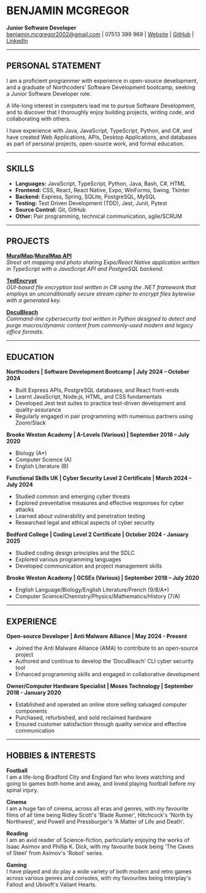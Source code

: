 # BENJAMIN MCGREGOR  
**Junior Software Developer**  
[benjamin.mcgregor2002@gmail.com](mailto:benjamin.mcgregor2002@gmail.com) | 07513 399 969 | [Website](https://patterbear.github.io/my-portfolio) | [GitHub](https://github.com/Patterbear) | [LinkedIn](https://linkedin.com/in/benjamin-mcgregor-782553224/)

---

## PERSONAL STATEMENT
I am a proficient programmer with experience in open-source development, and a graduate of Northcoders’ Software Development bootcamp, seeking a Junior Software Developer role.

A life-long interest in computers lead me to pursue Software Development, and to discover that I thoroughly enjoy building projects, writing code, and collaborating with others.

I have experience with Java, JavaScript, TypeScript, Python, and C#, and have created Web Applications, APIs, Desktop Applications, and databases as part of personal projects, open-source work, and formal education. 

---

## SKILLS
- **Languages:** JavaScript, TypeScript, Python, Java, Bash, C#, HTML
- **Frontend:** CSS, React, React Native, Expo, WinForms, Swing, Tkinter
- **Backend:** Express, Spring, SQLite, PostgreSQL, MySQL 
- **Testing:** Test Driven Development (TDD), Jest, Junit, Pytest
- **Source Control:** Git, GitHub
- **Other:** Pair programming, technical communication, agile/SCRUM

---

## PROJECTS
[**MuralMap**](https://github.com/Team-MuralMap/MuralMap)/[**MuralMap API**](https://github.com/Team-MuralMap/MuralMap-api)  
*Street art mapping and photo sharing Expo/React Native application written in TypeScript with a JavaScript API and PostgreSQL backend.*

[**TedEncrypt**](https://github.com/Patterbear/TedEncrypt)  
*GUI-based file encryption tool written in C# using the .NET framework that employs an unconditionally secure stream cipher to encrypt files bytewise with a generated key.*

[**DocuBleach**](https://github.com/Anti-Malware-Alliance/docubleach)  
*Command-line cybersecurity tool written in Python designed to detect and purge macros/dynamic content from commonly-used modern and legacy office formats.*

---

## EDUCATION

**Northcoders | Software Development Bootcamp | July 2024 – October 2024**
- Built Express APIs, PostgreSQL databases, and React front-ends
- Learnt JavaScript, Node.js, HTML, and CSS fundamentals
- Developed Jest test suites to practice test-driven development and quality-assurance
- Regularly engaged in pair programming with numerous partners using Zoom/Slack

**Brooke Weston Academy | A-Levels (Various) | September 2018 – July 2020**
- Biology (A*)  
- Computer Science (A)  
- English Literature (B)

**Functional Skills UK | Cyber Security Level 2 Certificate | March 2024 – July 2024**
- Studied common and emerging cyber threats
- Explored preventative measures and effective responses for cyber attacks
- Learned about vulnerability and penetration testing
- Researched legal and ethical aspects of cyber security

**Bedford College | Coding Level 2 Certificate | October 2024 - January 2025**
- Studied coding design principles and the SDLC
- Explored various programming languages
- Developed communication and project management skills

**Brooke Weston Academy | GCSEs (Various) | September 2018 – July 2020**
- English Language/Biology/English Literature/French (9/8/A*)  
- Computer Science/Chemistry/Physics/Mathematics/History (7/A)

---

## EXPERIENCE
**Open-source Developer | Anti Malware Alliance | May 2024 - Present**
- Joined the Anti Malware Alliance (AMA) to contribute to an open-source project
- Authored and continue to develop the ‘DocuBleach’ CLI cyber security tool
- Enhanced programming skills and engaged in collaborative development

**Owner/Computer Hardware Specialist | Moses Technology | September 2018 - January 2020**
- Established and operated an online store selling salvaged computer components
- Purchased, refurbished, and sold reclaimed hardware
- Ensured customer satisfaction through quality service and effective communication

---

## HOBBIES & INTERESTS

**Football**  
I am a life-long Bradford City and England fan who loves watching and going to games both home and away, and loved playing football before my spinal injury.

**Cinema**  
I am a huge fan of cinema, across all eras and genres, with my favourite films of all time being Ridley Scott's 'Blade Runner', Hitchcock's 'North by Northwest', and Powell and Pressburger's 'A Matter of Life and Death'.

**Reading**  
I am an avid reader of Science-fiction, particularly enjoying the works of Isaac Asimov and Phillip K. Dick, with my favourite book being 'The Caves of Steel' from Asimov's 'Robot' series.

**Gaming**  
I have played and do play a wide variety of both modern and retro games across various genres and consoles, with my favourites being Interplay's Fallout and Ubisoft's Valiant Hearts.